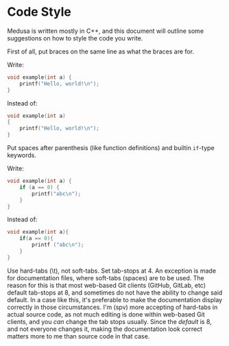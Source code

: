 # Code Style
Medusa is written mostly in C++, and this document will outline some suggestions
on how to style the code you write.

First of all, put braces on the same line as what the braces are for.

Write:
```c++
void example(int a) {
    printf("Hello, world!\n");
}
```
Instead of:
```c++
void example(int a)
{
    printf("Hello, world!\n");
}
```

Put spaces after parenthesis (like function definitions) and builtin `if`-type keywords.

Write:
```c++
void example(int a) {
    if (a == 0) {
        printf("abc\n");
    }
}
```
Instead of:
```c++
void example(int a){
    if(a == 0){
        printf ("abc\n");
    }
}
```

Use hard-tabs (\t), not soft-tabs. Set tab-stops at 4. An exception is made for
documentation files, where soft-tabs (spaces) are to be used. The reason for
this is that most web-based Git clients (GitHub, GitLab, etc) default tab-stops
at 8, and sometimes do not have the ability to change said default. In a case
like this, it's preferable to make the documentation display correctly in those
circumstances. I'm (spv) more accepting of hard-tabs in actual source code, as
not much editing is done within web-based Git clients, and you *can* change the
tab stops usually. Since the *default* is 8, and not everyone changes it, making
the documentation look correct matters more to me than source code in that case.
